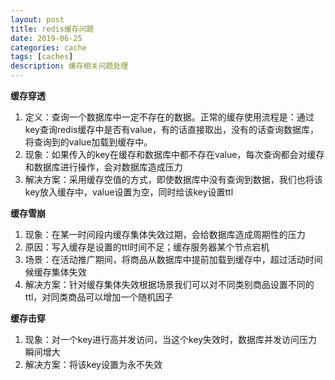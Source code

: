 ```yaml
---
layout: post
title: redis缓存问题
date: 2019-06-25
categories: cache
tags: [caches]
description: 缓存相关问题处理
---
```


**缓存穿透**
1. 定义：查询一个数据库中一定不存在的数据。正常的缓存使用流程是：通过key查询redis缓存中是否有value，有的话直接取出，没有的话查询数据库，将查询到的value加载到缓存中。
2. 现象：如果传入的key在缓存和数据库中都不存在value，每次查询都会对缓存和数据库进行操作，会对数据库造成压力
3. 解决方案：采用缓存空值的方式，即使数据库中没有查询到数据，我们也将该key放入缓存中，value设置为空，同时给该key设置ttl

**缓存雪崩**
1. 现象：在某一时间段内缓存集体失效过期，会给数据库造成周期性的压力
2. 原因：写入缓存是设置的ttl时间不足；缓存服务器某个节点宕机
3. 场景：在活动推广期间，将商品从数据库中提前加载到缓存中，超过活动时间候缓存集体失效
4. 解决方案：针对缓存集体失效根据场景我们可以对不同类别商品设置不同的ttl，对同类商品可以增加一个随机因子

**缓存击穿**
1. 现象：对一个key进行高并发访问，当这个key失效时，数据库并发访问压力瞬间增大
2. 解决方案：将该key设置为永不失效